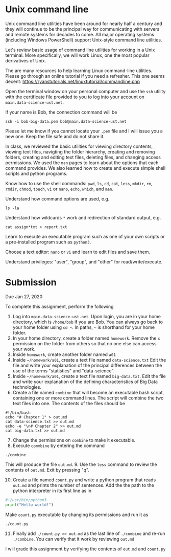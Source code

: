 # Unix command line

Unix command line utilities have been around for nearly half a century and they will continue to be the principal way for communicating with servers and remote systems for decades to come. All major operating systems (including Windows PowerShell) support Unix-style command line utilities.

Let's review basic usage of command line utilities for working in a Unix terminal. More specifically, we will work Linux, one the most popular derivatives of Unix. 

The are many resources to help learning Linux command-line utilities. Please go through an online tutorial if you need a refresher. This one seems decent: https://ryanstutorials.net/linuxtutorial/commandline.php 

Open the terminal window on your personal computer and use the `ssh` utility with the certificate file provided to you to log into your account on `main.data-science-ust.net`.

If your name is Bob, the connection command will be

```shell
ssh -i bob-big-data.pem bob@main.data-science-ust.net
```

Please let me know if you cannot locate your `.pem` file and I will issue you a new one. Keep the file safe and do not share it.

In class, we reviewed the basic utilities for viewing directory contents, viewing text files, navigting the folder hierarchy, creating and removing folders, creating and editing text files, deleting files, and changing access permissions. We used the `man` pages to learn about the options that each command provides. We also learned how to create and execute simple shell scripts and python programs.

Know how to use the shell commands: `pwd`, `ls`, `cd`, `cat`, `less`, `mkdir`, `rm`, `rmdir`, `chmod`, `touch`, `vi` or `nano`, `echo`, `which`, and `man`.

Understand how command options are used, e.g.
```shell
ls -la 
```

Understand how wildcards `*` work and redirection of standard output, e.g.
```shell
cat assign*txt > report.txt 
```

Learn to execute an executable program such as one of your own scripts or a pre-installed program such as `python3`.

Choose a text editor: `nano` or `vi` and learn to edit files and save them.

Understand privileges: "user", "group", and "other" for read/write/execute. 

# Submission 
Due Jan 27, 2020

To complete this assignment, perform the following 

1. Log into `main.data-science-ust.net`. Upon login, you are in your home directory, which is `/home/bob` if you are Bob. You can always go back to your home folder using `cd ~`. In paths, `~` is shorthand for your home folder. 
2. In your home directory, create a folder named `homework`. Remove the `x` permission on the folder from others so that no one else can access your work.
3. Inside `homework`, create another folder named `a01`
4. Inside `~/homework/a01`, create a text file named `data-science.txt` Edit the file and write your explanation of the principal differences between the use of the terms "statistics" and "data-science". 
5. Inside `~/homework/a01`, create a text file named `big-data.txt`. Edit the file and write your explanation of the defining characteristics of Big Data technologies. 
6. Create a file named `combine` that will become an executable bash script, containing one or more command lines. The script will combine the two text files into one.  The contents of the files should be
```shell
#!/bin/bash
echo "# Chapter 1" > out.md
cat data-science.txt >> out.md
echo -e "\n# Chapter 2" >> out.md
cat big-data.txt >> out.md
```
7. Change the permissions on `combine` to make it executable.
8. Execute `commbine` by entering  the command
```
./combine
```
This will produce the file `out.md`.
9. Use the `less` command to review the contents of `out.md`. Exit by pressing "q".

10. Create a file named `count.py` and write a python program that reads `out.md` and prints the number of sentences. Add the the path to the python interpreter in its first line as in
```python
#!/usr/bin/python3
print("Hello world!")
```
Make `count.py` executable by changing its permissions and run it as 
```shell
./count.py
```
11. Finally add `./count.py >> out.md` as the last line of `./combine` and re-run `./combine`. You can verify that it work by reviewing `out.md`

I will grade this assignment by verifying the contents of `out.md` and `count.py`
